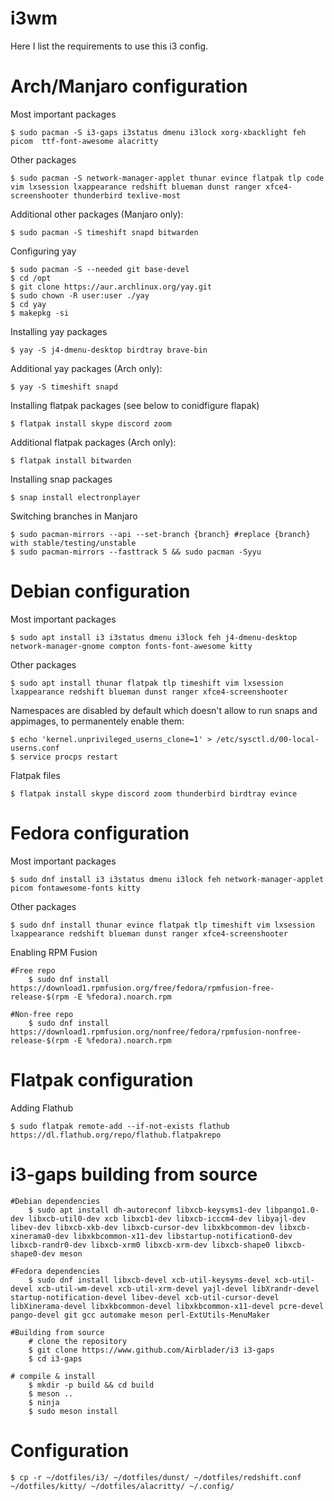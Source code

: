 # i3wm

Here I list the requirements to use this i3 config.

# Arch/Manjaro configuration

Most important packages

    $ sudo pacman -S i3-gaps i3status dmenu i3lock xorg-xbacklight feh picom  ttf-font-awesome alacritty 

Other packages

    $ sudo pacman -S network-manager-applet thunar evince flatpak tlp code vim lxsession lxappearance redshift blueman dunst ranger xfce4-screenshooter thunderbird texlive-most

Additional other packages (Manjaro only):

    $ sudo pacman -S timeshift snapd bitwarden

Configuring yay

    $ sudo pacman -S --needed git base-devel
    $ cd /opt
    $ git clone https://aur.archlinux.org/yay.git
    $ sudo chown -R user:user ./yay
    $ cd yay
    $ makepkg -si

Installing yay packages

    $ yay -S j4-dmenu-desktop birdtray brave-bin
    
Additional yay packages (Arch only):
    
    $ yay -S timeshift snapd 

Installing flatpak packages (see below to conidfigure flapak)
    
    $ flatpak install skype discord zoom 
    
Additional flatpak packages (Arch only):

    $ flatpak install bitwarden

Installing snap packages

    $ snap install electronplayer

Switching branches in Manjaro

    $ sudo pacman-mirrors --api --set-branch {branch} #replace {branch} with stable/testing/unstable
    $ sudo pacman-mirrors --fasttrack 5 && sudo pacman -Syyu

# Debian configuration

Most important packages

    $ sudo apt install i3 i3status dmenu i3lock feh j4-dmenu-desktop network-manager-gnome compton fonts-font-awesome kitty

Other packages

    $ sudo apt install thunar flatpak tlp timeshift vim lxsession lxappearance redshift blueman dunst ranger xfce4-screenshooter

Namespaces are disabled by default which doesn't allow to run snaps and appimages, to permanentely enable them:

    $ echo 'kernel.unprivileged_userns_clone=1' > /etc/sysctl.d/00-local-userns.conf
    $ service procps restart

Flatpak files

    $ flatpak install skype discord zoom thunderbird birdtray evince

# Fedora configuration

Most important packages

    $ sudo dnf install i3 i3status dmenu i3lock feh network-manager-applet picom fontawesome-fonts kitty

Other packages

    $ sudo dnf install thunar evince flatpak tlp timeshift vim lxsession lxappearance redshift blueman dunst ranger xfce4-screenshooter

Enabling RPM Fusion
    
    #Free repo
        $ sudo dnf install https://download1.rpmfusion.org/free/fedora/rpmfusion-free-release-$(rpm -E %fedora).noarch.rpm   
    
    #Non-free repo
        $ sudo dnf install https://download1.rpmfusion.org/nonfree/fedora/rpmfusion-nonfree-release-$(rpm -E %fedora).noarch.rpm

# Flatpak configuration

Adding Flathub

    $ sudo flatpak remote-add --if-not-exists flathub https://dl.flathub.org/repo/flathub.flatpakrepo

# i3-gaps building from source

    #Debian dependencies
        $ sudo apt install dh-autoreconf libxcb-keysyms1-dev libpango1.0-dev libxcb-util0-dev xcb libxcb1-dev libxcb-icccm4-dev libyajl-dev libev-dev libxcb-xkb-dev libxcb-cursor-dev libxkbcommon-dev libxcb-xinerama0-dev libxkbcommon-x11-dev libstartup-notification0-dev libxcb-randr0-dev libxcb-xrm0 libxcb-xrm-dev libxcb-shape0 libxcb-shape0-dev meson
        
    #Fedora dependencies 
        $ sudo dnf install libxcb-devel xcb-util-keysyms-devel xcb-util-devel xcb-util-wm-devel xcb-util-xrm-devel yajl-devel libXrandr-devel startup-notification-devel libev-devel xcb-util-cursor-devel libXinerama-devel libxkbcommon-devel libxkbcommon-x11-devel pcre-devel pango-devel git gcc automake meson perl-ExtUtils-MenuMaker
        
    #Building from source
        # clone the repository
        $ git clone https://www.github.com/Airblader/i3 i3-gaps
        $ cd i3-gaps

    # compile & install
        $ mkdir -p build && cd build
        $ meson ..
        $ ninja
        $ sudo meson install
    

# Configuration

    $ cp -r ~/dotfiles/i3/ ~/dotfiles/dunst/ ~/dotfiles/redshift.conf ~/dotfiles/kitty/ ~/dotfiles/alacritty/ ~/.config/
